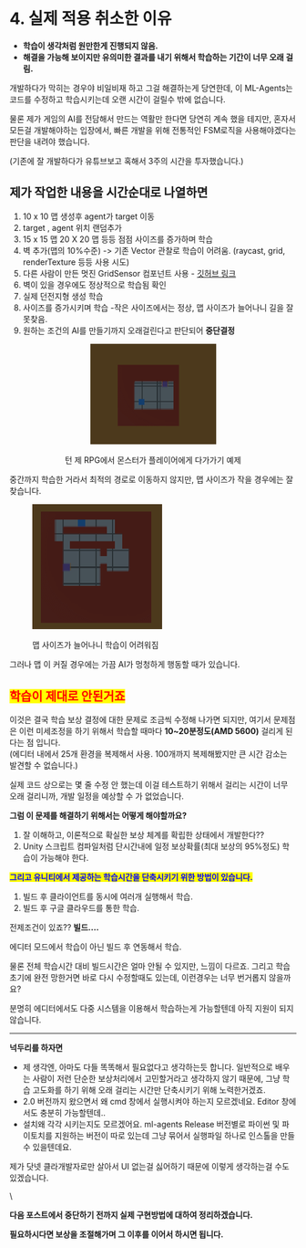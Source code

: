 # 4. 실제 적용 취소한 이유

* **학습이 생각처럼 원만한게 진행되지 않음.**
* **해결을 가능해 보이지만 유의미한 결과를 내기 위해서 학습하는 기간이 너무 오래 걸림.**

개발하다가 막히는 경우야 비일비재 하고 그걸 해결하는게 당연한데, 이 ML-Agents는 코드를 수정하고 학습시키는데 오랜 시간이 걸릴수 밖에 없습니다.

물론 제가 게임의 AI를 전담해서 만드는 역활만 한다면 당연히 계속 했을 테지만, 혼자서 모든걸 개발해야하는 입장에서, 빠른 개발을 위해 전통적인 FSM로직을 사용해야겠다는 판단을 내려야 했습니다.

(기존에 잘 개발하다가 유튜브보고 혹해서 3주의 시간을 투자했습니다.)



## **제가 작업한 내용을 시간순대로 나열하면**

1. 10 x 10 맵 생성후 agent가 target 이동
2. target , agent 위치 랜덤추가
3. 15 x 15 맵 20 X 20 맵 등등 점점 사이즈를 증가하며 학습
4. 벽 추가(맵의 10%수준) -> 기존 Vector 관찰로 학습이 어려움. (raycast, grid, renderTexture 등등 사용 시도)
5. 다른 사람이 만든 멋진 GridSensor 컴포넌트 사용 - [깃허브 링크](https://github.com/mbaske/grid-sensor)
6. 벽이 있을 경우에도 정상적으로 학습됨 확인
7. 실제 던전지형 생성 학습
8. 사이즈를 증가시키며 학습 -작은 사이즈에서는 정상, 맵 사이즈가 늘어나니 길을 잘 못찾음.
9. 원하는 조건의 AI를 만들기까지 오래걸린다고 판단되어 **중단결정**

<div align="center">

<figure><img src="../../.gitbook/assets/normal.gif" alt="" width="221"><figcaption><p>턴 제 RPG에서 몬스터가 플레이어에게 다가가기 예제</p></figcaption></figure>

</div>

중간까지 학습한 거라서 최적의 경로로 이동하지 않지만, 맵 사이즈가 작을 경우에는 잘 찾습니다.&#x20;

<figure><img src="../../.gitbook/assets/fool.gif" alt=""><figcaption><p>맵 사이즈가 늘어나니 학습이 어려워짐</p></figcaption></figure>

그러나 맵 이 커질 경우에는 가끔 AI가 멍청하게 행동할 때가 있습니다.

## <mark style="color:red;">학습이 제대로 안된거죠</mark>

이것은 결국 학습 보상 결정에 대한 문제로 조금씩 수정해 나가면 되지만, 여기서 문제점은 이런 미세조정을 하기 위해서 학습할 때마다 **10\~20분정도(AMD 5600)** 걸리게 된다는 점 입니다. \
(에디터 내에서 25개 환경을 복제해서 사용. 100개까지 복제해봤지만 큰 시간 감소는 발견할 수 없습니다.)

실제 코드 상으로는 몇 줄 수정 안 했는데 이걸 테스트하기 위해서 걸리는 시간이 너무 오래 걸리니까, 개발 일정을 예상할 수 가 없었습니다.

**그럼 이 문제를 해결하기 위해서는 어떻게 해야할까요?**

1. 잘 이해하고, 이론적으로 확실한 보상 체계를 확립한 상태에서 개발한다??&#x20;
2. Unity 스크립트 컴파일처럼 단시간내에 일정 보상확률(최대 보상의 95%정도) 학습이 가능해야 한다.

<mark style="color:blue;">**그리고 유니티에서 제공하는 학습시간을 단축시키기 위한 방법이 있습니다.**</mark>

1. 빌드 후 클라이언트를 동시에 여러개 실행해서 학습.
2. 빌드 후 구글 클라우드를 통한 학습.

전제조건이 있죠?? **빌드....**

에디터 모드에서 학습이 아닌 빌드 후 연동해서 학습.

물론 전체 학습시간 대비 빌드시간은 얼마 안될 수 있지만, 느낌이 다르죠. 그리고 학습초기에 완전 망한거면 바로 다시 수정할때도 있는데, 이런경우는 너무 번거롭지 않을까요?

분명히 에디터에서도 다중 시스템을 이용해서 학습하는게 가능할텐데 아직 지원이 되지 않습니다.

***

**넉두리를 하자면**

* 제 생각엔, 아마도 다들 똑똑해서 필요없다고 생각하는듯 합니다. 일반적으로 배우는 사람이 저런 단순한 보상처리에서 고민할거라고 생각하지 않기 때문에, 그냥 학습 고도화를 하기 위해 오래 걸리는 시간만 단축시키기 위해 노력한거겠죠.
* 2.0 버전까지 왔으면서 왜 cmd 창에서 실행시켜야 하는지 모르겠네요. Editor 창에서도 충분히 가능할텐데..
* 설치왜 각각 시키는지도 모르겠어요. ml-agents Release 버전별로 파이썬 및 파이토치를 지원하는 버전이 따로 있는데 그냥 묶어서 실행파일 하나로 인스톨을 만들수 있을텐데요.

제가 닷넷 클라개발자로만 살아서 UI 없는걸 싫어하기 때문에 이렇게 생각하는걸 수도 있겠습니다.

\


**다음 포스트에서 중단하기 전까지 실제 구현방법에 대하여 정리하겠습니다.**

**필요하시다면 보상을 조절해가며 그 이후를 이어서 하시면 됩니다.**
